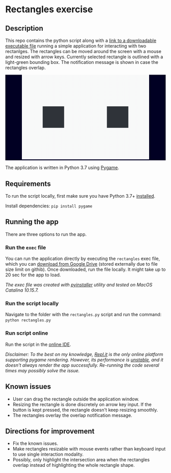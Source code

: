# Rectangles exercise
## Description
This repo contains the python script along with a [link to a downloadable executable file](https://drive.google.com/file/d/1AvFMvsM9kbSJ0WEoxaZSdLYx9Gq14-MX/view?usp=sharing) running a simple application for interacting with two rectanlges.
The rectangles can be moved around the screen with a mouse and resized with arrow keys. Currently selected rectangle is outlined with a light-green bounding box. The notification message is shown in case the rectangles overlap.

<div style="background:#010023;" align="center">
  <p>
  <img src="demo.gif" width="400" />
  </p>
</div>

The application is written in Python 3.7 using [Pygame](https://www.pygame.org/docs/).

## Requirements
To run the script locally, first make sure you have Python 3.7+ [installed](https://www.python.org/downloads/).

Install dependencies:
`pip install pygame`

## Running the app
There are three options to run the app.

### Run the `exec` file
You can run the application directly by executing the `rectangles` exec file, which you can [download from Google Drive](https://drive.google.com/file/d/1AvFMvsM9kbSJ0WEoxaZSdLYx9Gq14-MX/view?usp=sharing) (stored externally due to file size limit on githib). Once downloaded, run the file locally. It might take up to 20 sec for the app to load.

_The exec file was created with [pyinstaller](https://www.pyinstaller.org/) utility and tested on MacOS Catalina 10.15.7._

### Run the script locally
Navigate to the folder with the `rectangles.py` script and run the command: `python rectangles.py`

### Run script online
Run the script in the [online IDE](https://repl.it/@Sea94/Resizable-and-movable-rectangles).

_Disclaimer: To the best on my knowledge, [Repl.it](https://repl.it/) is the only online platform supporting pygame rendering. However, its performance is [unstable](https://repl.it/talk/ask/Pygame-code-not-running/23938#73310), and it doesn't always render the app successfully. Re-running the code several times may possibly solve the issue._

## Known issues
* User can drag the rectangle outside the application window.
* Resizing the rectangle is done discretely on arrow key input. If the button is kept pressed, the rectangle doesn't keep resizing smoothly.
* The rectangles overlay the overlap notification message.

## Directions for improvement
* Fix the known issues.
* Make rectangles resizable with mouse events rather than keyboard input to use single interaction modality.
* Possibly, only highlight the intersection area when the rectangles overlap instead of highlighting the whole rectangle shape.
